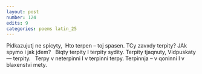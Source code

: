 ```yaml
---
layout: post
number: 124
edits: 9
categories: poems latin_25
---
```


Pidkazujutj ne spicyty, 
Hto terpen – toj spasen.
TCy zavxdy terpity? 
JAk spymo i jak jdem? 
 
Biqty terpity 
I terpity sydity. 
Terpity tjaqnuty,
Vidpuskaty — terpity.
 
Terpy v neterpinni
I v terpinni terpy. 
Terpinnja – v qoninni
I v blaxenstvi mety. 
